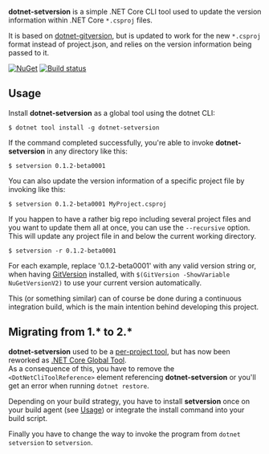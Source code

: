 **dotnet-setversion** is a simple .NET Core CLI tool used to update the version information within .NET Core `*.csproj` files.

It is based on [dotnet-gitversion](https://github.com/ah-/dotnet-gitversion), but is updated to work for the new `*.csproj` format instead of project.json, and relies on the version information being passed to it.

[![NuGet](https://img.shields.io/nuget/v/dotnet-setversion.svg)](https://www.nuget.org/packages/dotnet-setversion)
[![Build status](https://ci.appveyor.com/api/projects/status/5e4apspa6wg86t9n/branch/master?svg=true)](https://ci.appveyor.com/project/TAGC/dotnet-setversion/branch/master)


## Usage

Install **dotnet-setversion** as a global tool using the dotnet CLI:

```
$ dotnet tool install -g dotnet-setversion
```

If the command completed successfully, you're able to invoke **dotnet-setversion** in any directory like this:

```
$ setversion 0.1.2-beta0001
```

You can also update the version information of a specific project file by invoking like this:

```
$ setversion 0.1.2-beta0001 MyProject.csproj
```

If you happen to have a rather big repo including several project files and you want to update them all at once, you can use the `--recursive` option.  
This will update any project file in and below the current working directory.

```
$ setversion -r 0.1.2-beta0001
```

For each example, replace '0.1.2-beta0001' with any valid version string or, when having [GitVersion](https://github.com/GitTools/GitVersion) installed, with `$(GitVersion -ShowVariable NuGetVersionV2)` to use your current version automatically.

This (or something similar) can of course be done during a continuous integration build, which is the main intention behind developing this project.

## Migrating from 1.* to 2.*

**dotnet-setversion** used to be a [per-project tool](https://docs.microsoft.com/en-us/dotnet/core/tools/extensibility#per-project-based-extensibility), but has now been reworked as [.NET Core Global Tool](https://docs.microsoft.com/en-us/dotnet/core/tools/global-tools).  
As a consequence of this, you have to remove the `<DotNetCliToolReference>` element referencing **dotnet-setversion** or you'll get an error when running `dotnet restore`.

Depending on your build strategy, you have to install **setversion** once on your build agent (see [Usage](#usage)) or integrate the install command into your build script.

Finally you have to change the way to invoke the program from `dotnet setversion` to `setversion`.